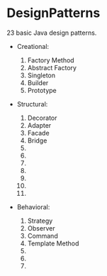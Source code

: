 # DesignPatterns
23 basic Java design patterns.

- Creational:
    1. Factory Method
    2. Abstract Factory
    3. Singleton
    4. Builder
    5. Prototype

- Structural:
    1. Decorator
    2. Adapter
    3. Facade
    4. Bridge
    5. 
    6. 
    7. 
    8. 
    9. 
    10. 
    11. 

- Behavioral:
    1. Strategy
    2. Observer
    3. Command
    4. Template Method
    5. 
    6. 
    7. 
